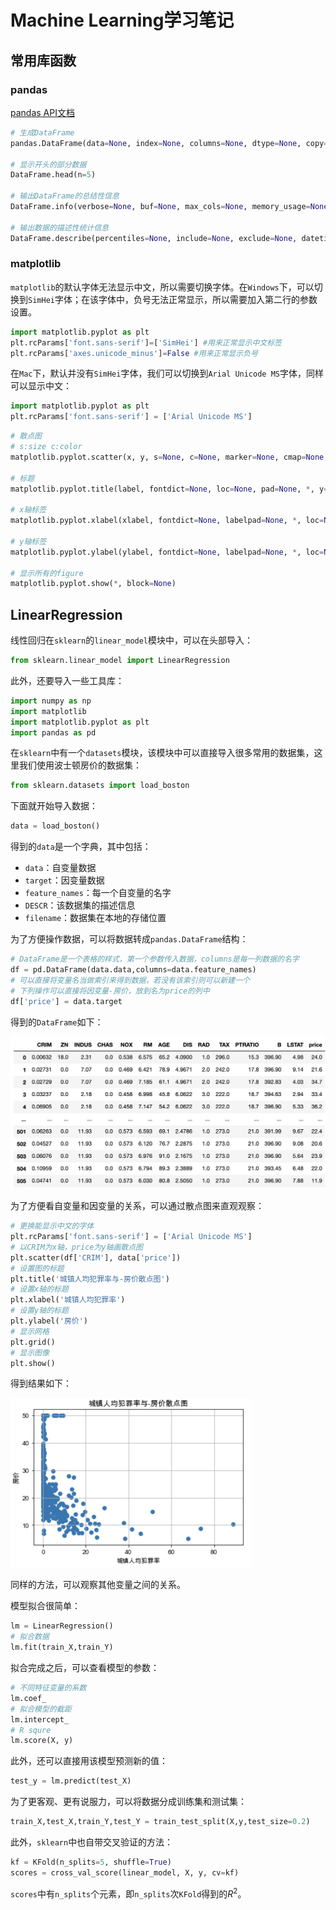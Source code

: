 # Machine Learning学习笔记

## 常用库函数

### pandas

[pandas API文档](https://pandas.pydata.org/pandas-docs/stable/reference/index.html)

```python
# 生成DataFrame
pandas.DataFrame(data=None, index=None, columns=None, dtype=None, copy=False)

# 显示开头的部分数据
DataFrame.head(n=5)

# 输出DataFrame的总结性信息
DataFrame.info(verbose=None, buf=None, max_cols=None, memory_usage=None, null_counts=None)

# 输出数据的描述性统计信息
DataFrame.describe(percentiles=None, include=None, exclude=None, datetime_is_numeric=False)
```



### matplotlib

`matplotlib`的默认字体无法显示中文，所以需要切换字体。在`Windows`下，可以切换到`SimHei`字体；在该字体中，负号无法正常显示，所以需要加入第二行的参数设置。

```python
import matplotlib.pyplot as plt
plt.rcParams['font.sans-serif']=['SimHei'] #用来正常显示中文标签
plt.rcParams['axes.unicode_minus']=False #用来正常显示负号
```

在`Mac`下，默认并没有`SimHei`字体，我们可以切换到`Arial Unicode MS`字体，同样可以显示中文：

```python
import matplotlib.pyplot as plt
plt.rcParams['font.sans-serif'] = ['Arial Unicode MS']
```



```python
# 散点图
# s:size c:color
matplotlib.pyplot.scatter(x, y, s=None, c=None, marker=None, cmap=None, norm=None, vmin=None, vmax=None, alpha=None, linewidths=None, verts=<deprecated parameter>, edgecolors=None, *, plotnonfinite=False, data=None, **kwargs)[source]

# 标题
matplotlib.pyplot.title(label, fontdict=None, loc=None, pad=None, *, y=None, **kwargs)

# x轴标签
matplotlib.pyplot.xlabel(xlabel, fontdict=None, labelpad=None, *, loc=None, **kwargs)[source]

# y轴标签
matplotlib.pyplot.ylabel(ylabel, fontdict=None, labelpad=None, *, loc=None, **kwargs)[source]

# 显示所有的figure
matplotlib.pyplot.show(*, block=None)
```



## LinearRegression

线性回归在`sklearn`的`linear_model`模块中，可以在头部导入：

```python
from sklearn.linear_model import LinearRegression
```

此外，还要导入一些工具库：

```python
import numpy as np
import matplotlib
import matplotlib.pyplot as plt
import pandas as pd
```

在`sklearn`中有一个`datasets`模块，该模块中可以直接导入很多常用的数据集，这里我们使用波士顿房价的数据集：

```python
from sklearn.datasets import load_boston
```

下面就开始导入数据：

```python
data = load_boston()
```

得到的`data`是一个字典，其中包括：

- `data`：自变量数据
- `target`：因变量数据
- `feature_names`：每一个自变量的名字
- `DESCR`：该数据集的描述信息
- `filename`：数据集在本地的存储位置

为了方便操作数据，可以将数据转成`pandas.DataFrame`结构：

```python
# DataFrame是一个表格的样式，第一个参数传入数据，columns是每一列数据的名字
df = pd.DataFrame(data.data,columns=data.feature_names)
# 可以直接将变量名当做索引来得到数据，若没有该索引则可以新建一个
# 下列操作可以直接将因变量-房价，放到名为price的列中
df['price'] = data.target
```

得到的`DataFrame`如下：

![image-20200927165836836](tutorial.assets/image-20200927165836836.png)

为了方便看自变量和因变量的关系，可以通过散点图来直观观察：

```python
# 更换能显示中文的字体
plt.rcParams['font.sans-serif'] = ['Arial Unicode MS']
# 以CRIM为x轴，price为y轴画散点图
plt.scatter(df['CRIM'], data['price'])
# 设置图的标题
plt.title('城镇人均犯罪率与-房价散点图')
# 设置x轴的标题
plt.xlabel('城镇人均犯罪率')
# 设置y轴的标题
plt.ylabel('房价')
# 显示网格
plt.grid()
# 显示图像
plt.show()
```

得到结果如下：

<img src="tutorial.assets/image-20200927170152257.png" alt="image-20200927170152257" style="zoom:50%;" />

同样的方法，可以观察其他变量之间的关系。

模型拟合很简单：

```python
lm = LinearRegression()
# 拟合数据
lm.fit(train_X,train_Y)
```

拟合完成之后，可以查看模型的参数：

```python
# 不同特征变量的系数
lm.coef_
# 拟合模型的截距
lm.intercept_
# R squre
lm.score(X, y)
```

此外，还可以直接用该模型预测新的值：

```python
test_y = lm.predict(test_X)
```

为了更客观、更有说服力，可以将数据分成训练集和测试集：

```python
train_X,test_X,train_Y,test_Y = train_test_split(X,y,test_size=0.2)
```

此外，`sklearn`中也自带交叉验证的方法：

```python
kf = KFold(n_splits=5, shuffle=True)
scores = cross_val_score(linear_model, X, y, cv=kf)
```

`scores`中有`n_splits`个元素，即`n_splits`次`KFold`得到的$R^2$。